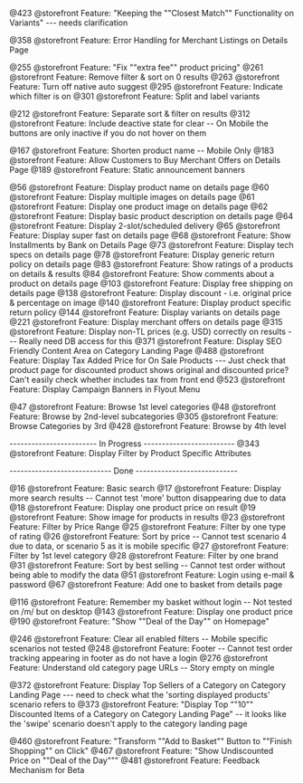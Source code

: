 @423 @storefront Feature: "Keeping the ""Closest Match"" Functionality on Variants"  --- needs clarification

@358 @storefront Feature: Error Handling for Merchant Listings on Details Page

@255 @storefront Feature: "Fix ""extra fee"" product pricing"
@261 @storefront Feature: Remove filter & sort on 0 results
@263 @storefront Feature: Turn off native auto suggest
@295 @storefront Feature: Indicate which filter is on
@301 @storefront Feature: Split and label variants 

@212 @storefront Feature: Separate sort & filter on results
@312 @storefront Feature: Include deactive state for clear -- On Mobile the buttons are only inactive if you do not hover on them

@167 @storefront Feature: Shorten product name   -- Mobile Only
@183 @storefront Feature: Allow Customers to Buy Merchant Offers on Details Page
@189 @storefront Feature: Static announcement banners 

@56 @storefront Feature: Display product name on details page
@60 @storefront Feature: Display multiple images on details page
@61 @storefront Feature: Display one product image on details page
@62 @storefront Feature: Display basic product description on details page
@64 @storefront Feature: Display 2-slot/scheduled delivery
@65 @storefront Feature: Display super fast on details page
@68 @storefront Feature: Show Installments by Bank on Details Page
@73 @storefront Feature: Display tech specs on details page
@78 @storefront Feature: Display generic return policy on details page
@83 @storefront Feature: Show ratings of a products on details & results
@84 @storefront Feature: Show comments about a product on details page
@103 @storefront Feature: Display free shipping on details page
@138 @storefront Feature: Display discount - i.e. original price & percentage on image
@140 @storefront Feature: Display product specific return policy
@144 @storefront Feature: Display variants on details page
@221 @storefront Feature: Display merchant offers on details page
@315 @storefront Feature: Display non-TL prices (e.g. USD) correctly on results --- Really need DB access for this
@371 @storefront Feature: Display SEO Friendly Content Area on Category Landing Page
@488 @storefront Feature: Display Tax Added Price for On Sale Products --- Just check that product page for discounted product shows original and discounted price?  Can't easily check whether includes tax from front end
@523 @storefront Feature: Display Campaign Banners in Flyout Menu

@47 @storefront Feature: Browse 1st level categories
@48 @storefront Feature: Browse by 2nd-level subcategories
@305 @storefront Feature: Browse Categories by 3rd
@428 @storefront Feature: Browse by 4th level

------------------------ In Progress -------------------------
@343 @storefront Feature: Display Filter by Product Specific Attributes

---------------------------- Done ----------------------------

@16 @storefront Feature: Basic search
@17 @storefront Feature: Display more search results -- Cannot test 'more' button disappearing due to data
@18 @storefront Feature: Display one product price on result
@19 @storefront Feature: Show image for products in results
@23 @storefront Feature: Filter by Price Range
@25 @storefront Feature: Filter by one type of rating
@26 @storefront Feature: Sort by price -- Cannot test scenario 4 due to data, or scenario 5 as it is mobile specific
@27 @storefront Feature: Filter by 1st level category
@28 @storefront Feature: Filter by one brand
@31 @storefront Feature: Sort by best selling -- Cannot test order without being able to modify the data
@51 @storefront Feature: Login using e-mail & password
@67 @storefront Feature: Add one to basket from details page

@116 @storefront Feature: Remember my basket without login -- Not tested on /m/ but on desktop
@143 @storefront Feature: Display one product price
@190 @storefront Feature: "Show ""Deal of the Day"" on Homepage"

@246 @storefront Feature: Clear all enabled filters   -- Mobile specific scenarios not tested
@248 @storefront Feature: Footer -- Cannot test order tracking appearing in footer as do not have a login
@276 @storefront Feature: Understand old category page URLs -- Story empty on mingle

@372 @storefront Feature: Display Top Sellers of a Category on Category Landing Page --- need to check what the 'sorting displayed products' scenario refers to
@373 @storefront Feature: "Display Top ""10"" Discounted Items of a Category on Category Landing Page" -- it looks like the 'swipe' scenario doesn't apply to the category landing page

@460 @storefront Feature: "Transform ""Add to Basket"" Button to ""Finish Shopping"" on Click"
@467 @storefront Feature: "Show Undiscounted Price on ""Deal of the Day"""
@481 @storefront Feature: Feedback Mechanism for Beta
